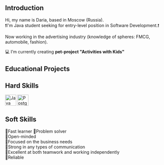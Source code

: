 ## Introduction
Hi, my name is Daria, based in Moscow (Russia).  
❗I'm Java student seeking for entry-level position in Software Development.❗  

Now working in the advertising industry (knowledge of spheres: FMCG, automobile, fashion).

💻  I’m currently creating **pet-project "Activities with Kids"**


## Educational Projects

## Hard Skills

<p align="left">
<a href="https://www.oracle.com/java/" target="_blank" rel="noreferrer"><img src="https://raw.githubusercontent.com/danielcranney/readme-generator/main/public/icons/skills/java-colored.svg" width="36" height="36" alt="Java" /></a>
<a href="https://www.postgresql.org/" target="_blank" rel="noreferrer"><img src="https://raw.githubusercontent.com/danielcranney/readme-generator/main/public/icons/skills/postgresql-colored.svg" width="36" height="36" alt="PostgreSQL" /></a>
</p>

## Soft Skills
🔹Fast learner 
🔹Problem solver  
🔹Open-minded  
🔹Focused on the business needs  
🔹Strong in any types of communication  
🔹Excellent at both teamwork and working independently  
🔹Reliable  





